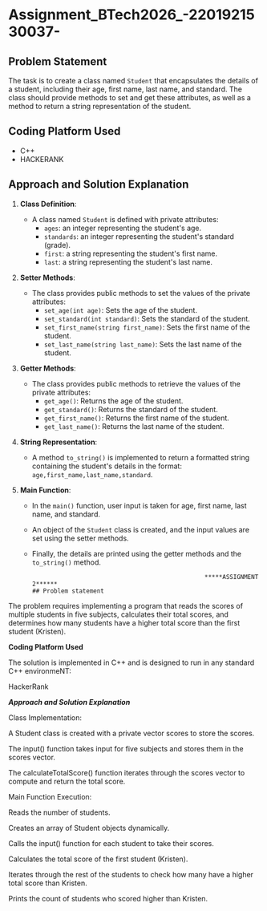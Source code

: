 # Assignment_BTech2026_-2201921530037-


## Problem Statement
The task is to create a class named `Student` that encapsulates the details of a student, including their age, first name, last name, and standard. The class should provide methods to set and get these attributes, as well as a method to return a string representation of the student.

## Coding Platform Used
- C++
- HACKERANK

## Approach and Solution Explanation
1. **Class Definition**: 
   - A class named `Student` is defined with private attributes:
     - `ages`: an integer representing the student's age.
     - `standards`: an integer representing the student's standard (grade).
     - `first`: a string representing the student's first name.
     - `last`: a string representing the student's last name.

2. **Setter Methods**: 
   - The class provides public methods to set the values of the private attributes:
     - `set_age(int age)`: Sets the age of the student.
     - `set_standard(int standard)`: Sets the standard of the student.
     - `set_first_name(string first_name)`: Sets the first name of the student.
     - `set_last_name(string last_name)`: Sets the last name of the student.

3. **Getter Methods**: 
   - The class provides public methods to retrieve the values of the private attributes:
     - `get_age()`: Returns the age of the student.
     - `get_standard()`: Returns the standard of the student.
     - `get_first_name()`: Returns the first name of the student.
     - `get_last_name()`: Returns the last name of the student.

4. **String Representation**: 
   - A method `to_string()` is implemented to return a formatted string containing the student's details in the format: `age,first_name,last_name,standard`.

5. **Main Function**: 
   - In the `main()` function, user input is taken for age, first name, last name, and standard.
   - An object of the `Student` class is created, and the input values are set using the setter methods.
   - Finally, the details are printed using the getter methods and the `to_string()` method.

                                                                                                                                                                                                                                                                                                                                   
                                                         *****ASSIGNMENT  2******                                                                                   ## Problem statement
     
 The problem requires implementing a program that reads the scores of multiple students in five subjects, calculates their total scores, and determines how many students have a higher total score than the first student (Kristen).

**Coding Platform Used**

The solution is implemented in C++ and is designed to run in any standard C++ environmeNT:

HackerRank



***Approach and Solution Explanation***

Class Implementation:

A Student class is created with a private vector<int> scores to store the scores.

The input() function takes input for five subjects and stores them in the scores vector.

The calculateTotalScore() function iterates through the scores vector to compute and return the total score.

Main Function Execution:

Reads the number of students.

Creates an array of Student objects dynamically.

Calls the input() function for each student to take their scores.

Calculates the total score of the first student (Kristen).

Iterates through the rest of the students to check how many have a higher total score than Kristen.

Prints the count of students who scored higher than Kristen.

                       
